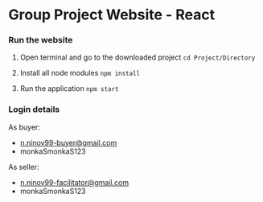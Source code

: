 # Group Project Website - React

### Run the website

1) Open terminal and go to the downloaded project
`cd Project/Directory`

2) Install all node modules
`npm install`

3) Run the application
`npm start`


### Login details

As buyer:
- n.ninov99-buyer@gmail.com
- monkaSmonkaS123

As seller:
- n.ninov99-facilitator@gmail.com
- monkaSmonkaS123
